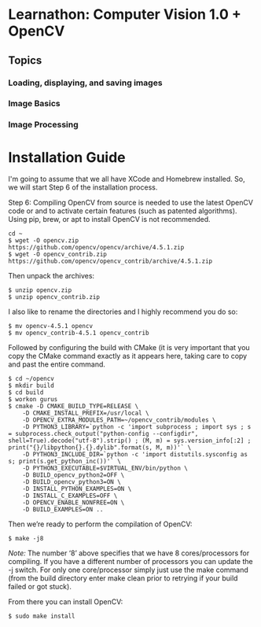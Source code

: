 # Learnathon: Computer Vision 1.0 + OpenCV

## Topics
### Loading, displaying, and saving images
### Image Basics
### Image Processing

# Installation Guide

I'm going to assume that we all have XCode and Homebrew installed. So, we will start Step 6 of the installation process.

Step 6: Compiling OpenCV from source is needed to use the latest OpenCV code or and to activate certain features (such as patented algorithms). Using pip, brew, or apt to install OpenCV is not recommended.

```
cd ~
$ wget -O opencv.zip https://github.com/opencv/opencv/archive/4.5.1.zip
$ wget -O opencv_contrib.zip https://github.com/opencv/opencv_contrib/archive/4.5.1.zip
```

Then unpack the archives:

```
$ unzip opencv.zip
$ unzip opencv_contrib.zip
```

I also like to rename the directories and I highly recommend you do so:

```
$ mv opencv-4.5.1 opencv
$ mv opencv_contrib-4.5.1 opencv_contrib
```

Followed by configuring the build with CMake (it is very important that you copy the CMake command exactly as it appears here, taking care to copy and past the entire command.

```
$ cd ~/opencv
$ mkdir build
$ cd build
$ workon gurus
$ cmake -D CMAKE_BUILD_TYPE=RELEASE \
    -D CMAKE_INSTALL_PREFIX=/usr/local \
    -D OPENCV_EXTRA_MODULES_PATH=~/opencv_contrib/modules \
    -D PYTHON3_LIBRARY=`python -c 'import subprocess ; import sys ; s = subprocess.check_output("python-config --configdir", shell=True).decode("utf-8").strip() ; (M, m) = sys.version_info[:2] ; print("{}/libpython{}.{}.dylib".format(s, M, m))'` \
    -D PYTHON3_INCLUDE_DIR=`python -c 'import distutils.sysconfig as s; print(s.get_python_inc())'` \
    -D PYTHON3_EXECUTABLE=$VIRTUAL_ENV/bin/python \
    -D BUILD_opencv_python2=OFF \
    -D BUILD_opencv_python3=ON \
    -D INSTALL_PYTHON_EXAMPLES=ON \
    -D INSTALL_C_EXAMPLES=OFF \
    -D OPENCV_ENABLE_NONFREE=ON \
    -D BUILD_EXAMPLES=ON ..
```

Then we’re ready to perform the compilation of OpenCV:

```
$ make -j8
```

*Note:* The number ‘8’ above specifies that we have 8 cores/processors for compiling. If you have a different number of processors you can update the -j  switch. For only one core/processor simply just use the make  command (from the build directory enter make clean  prior to retrying if your build failed or got stuck).

From there you can install OpenCV:

```
$ sudo make install
```

